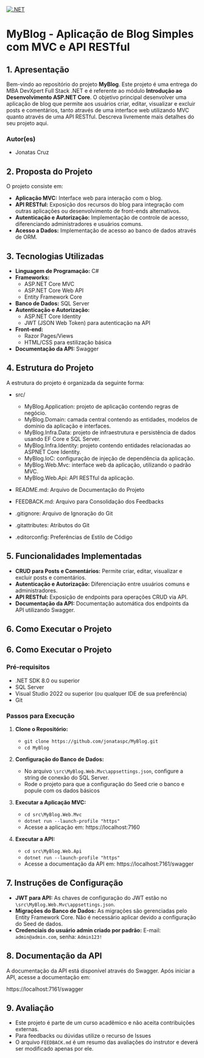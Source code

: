 [![.NET](https://github.com/jonataspc/MyBlog/actions/workflows/dotnet.yml/badge.svg)](https://github.com/jonataspc/MyBlog/actions/workflows/dotnet.yml)

# **MyBlog - Aplicação de Blog Simples com MVC e API RESTful**

## **1. Apresentação**

Bem-vindo ao repositório do projeto **MyBlog**. Este projeto é uma entrega do MBA DevXpert Full Stack .NET e é referente ao módulo **Introdução ao Desenvolvimento ASP.NET Core**.
O objetivo principal desenvolver uma aplicação de blog que permite aos usuários criar, editar, visualizar e excluir posts e comentários, tanto através de uma interface web utilizando MVC quanto através de uma API RESTful.
Descreva livremente mais detalhes do seu projeto aqui.

### **Autor(es)**
- Jonatas Cruz


## **2. Proposta do Projeto**

O projeto consiste em:

- **Aplicação MVC:** Interface web para interação com o blog.
- **API RESTful:** Exposição dos recursos do blog para integração com outras aplicações ou desenvolvimento de front-ends alternativos.
- **Autenticação e Autorização:** Implementação de controle de acesso, diferenciando administradores e usuários comuns.
- **Acesso a Dados:** Implementação de acesso ao banco de dados através de ORM.

## **3. Tecnologias Utilizadas**

- **Linguagem de Programação:** C#
- **Frameworks:**
  - ASP.NET Core MVC
  - ASP.NET Core Web API
  - Entity Framework Core
- **Banco de Dados:** SQL Server
- **Autenticação e Autorização:**
  - ASP.NET Core Identity
  - JWT (JSON Web Token) para autenticação na API
- **Front-end:**
  - Razor Pages/Views
  - HTML/CSS para estilização básica
- **Documentação da API:** Swagger

## **4. Estrutura do Projeto**

A estrutura do projeto é organizada da seguinte forma:

- src/
  - MyBlog.Application: projeto de aplicação contendo regras de negócio.
  - MyBlog.Domain: camada central contendo as entidades, modelos de domínio da aplicação e interfaces.
  - MyBlog.Infra.Data: projeto de infraestrutura e persistência de dados usando EF Core e SQL Server.
  - MyBlog.Infra.Identity: projeto contendo entidades relacionadas ao ASPNET Core Identity.
  - MyBlog.IoC: configuração de injeção de dependência da aplicação.
  - MyBlog.Web.Mvc: interface web da aplicação, utilizando o padrão MVC.
  - MyBlog.Web.Api: API RESTful da aplicação.
	
- README.md: Arquivo de Documentação do Projeto
- FEEDBACK.md: Arquivo para Consolidação dos Feedbacks
- .gitignore: Arquivo de Ignoração do Git
- .gitattributes: Atributos do Git
- .editorconfig: Preferências de Estilo de Código

## **5. Funcionalidades Implementadas**

- **CRUD para Posts e Comentários:** Permite criar, editar, visualizar e excluir posts e comentários.
- **Autenticação e Autorização:** Diferenciação entre usuários comuns e administradores.
- **API RESTful:** Exposição de endpoints para operações CRUD via API.
- **Documentação da API:** Documentação automática dos endpoints da API utilizando Swagger.

## **6. Como Executar o Projeto**
## **6. Como Executar o Projeto**

### **Pré-requisitos**

- .NET SDK 8.0 ou superior
- SQL Server
- Visual Studio 2022 ou superior (ou qualquer IDE de sua preferência)
- Git

### **Passos para Execução**

1. **Clone o Repositório:**
   - `git clone https://github.com/jonataspc/MyBlog.git`
   - `cd MyBlog`

2. **Configuração do Banco de Dados:**
   - No arquivo `\src\MyBlog.Web.Mvc\appsettings.json`, configure a string de conexão do SQL Server.
   - Rode o projeto para que a configuração do Seed crie o banco e popule com os dados básicos

3. **Executar a Aplicação MVC:**
   - `cd src\MyBlog.Web.Mvc`
   - `dotnet run --launch-profile "https"`
   - Acesse a aplicação em: https://localhost:7160

4. **Executar a API:**
   - `cd src\MyBlog.Web.Api`
   - `dotnet run --launch-profile "https"`
   - Acesse a documentação da API em: https://localhost:7161/swagger

## **7. Instruções de Configuração**

- **JWT para API:** As chaves de configuração do JWT estão no `\src\MyBlog.Web.Mvc\appsettings.json`.
- **Migrações do Banco de Dados:** As migrações são gerenciadas pelo Entity Framework Core. Não é necessário aplicar devido a configuração do Seed de dados.
- **Credenciais do usuário admin criado por padrão:** E-mail: `admin@admin.com`, senha: `Admin123!`

## **8. Documentação da API**

A documentação da API está disponível através do Swagger. Após iniciar a API, acesse a documentação em:

https://localhost:7161/swagger

## **9. Avaliação**

- Este projeto é parte de um curso acadêmico e não aceita contribuições externas. 
- Para feedbacks ou dúvidas utilize o recurso de Issues
- O arquivo `FEEDBACK.md` é um resumo das avaliações do instrutor e deverá ser modificado apenas por ele.
